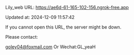 Lily_web URL: https://ae6d-61-165-102-156.ngrok-free.app

Updated at: 2024-12-09 11:57:42

If you cannot open this URL, the server might be down.

Please contact: 

goley04@foxmail.com Or Wechat:GL_yeaH